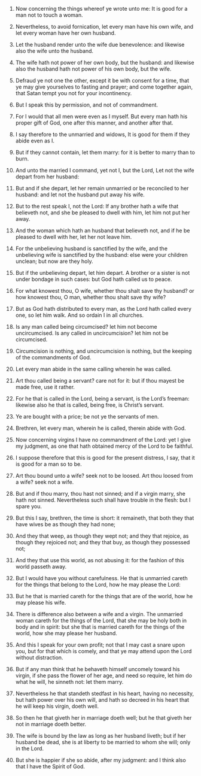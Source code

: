 1. Now concerning the things whereof ye wrote unto me: It is good for
a man not to touch a woman.

2. Nevertheless, to avoid fornication, let every man have his own
wife, and let every woman have her own husband.

3. Let the husband render unto the wife due benevolence: and likewise
also the wife unto the husband.

4. The wife hath not power of her own body, but the husband: and
likewise also the husband hath not power of his own body, but the
wife.

5. Defraud ye not one the other, except it be with consent for a
time, that ye may give yourselves to fasting and prayer; and come
together again, that Satan tempt you not for your incontinency.

6. But I speak this by permission, and not of commandment.

7. For I would that all men were even as I myself. But every man hath
his proper gift of God, one after this manner, and another after that.

8. I say therefore to the unmarried and widows, It is good for them
if they abide even as I.

9. But if they cannot contain, let them marry: for it is better to
marry than to burn.

10. And unto the married I command, yet not I, but the Lord, Let not
the wife depart from her husband:

11. But and if she depart, let her
remain unmarried or be reconciled to her husband: and let not the
husband put away his wife.

12. But to the rest speak I, not the Lord: If any brother hath a wife
that believeth not, and she be pleased to dwell with him, let him not
put her away.

13. And the woman which hath an husband that believeth not, and if he
be pleased to dwell with her, let her not leave him.

14. For the unbelieving husband is sanctified by the wife, and the
unbelieving wife is sanctified by the husband: else were your children
unclean; but now are they holy.

15. But if the unbelieving depart, let him depart. A brother or a
sister is not under bondage in such cases: but God hath called us to
peace.

16. For what knowest thou, O wife, whether thou shalt save thy
husband? or how knowest thou, O man, whether thou shalt save thy
wife?

17. But as God hath distributed to every man, as the Lord hath
called every one, so let him walk. And so ordain I in all churches.

18. Is any man called being circumcised? let him not become
uncircumcised. Is any called in uncircumcision? let him not be
circumcised.

19. Circumcision is nothing, and uncircumcision is nothing, but the
keeping of the commandments of God.

20. Let every man abide in the same calling wherein he was called.

21. Art thou called being a servant? care not for it: but if thou
mayest be made free, use it rather.

22. For he that is called in the Lord, being a servant, is the Lord’s
freeman: likewise also he that is called, being free, is Christ’s
servant.

23. Ye are bought with a price; be not ye the servants of men.

24. Brethren, let every man, wherein he is called, therein abide with
God.

25. Now concerning virgins I have no commandment of the Lord: yet I
give my judgment, as one that hath obtained mercy of the Lord to be
faithful.

26. I suppose therefore that this is good for the present distress, I
say, that it is good for a man so to be.

27. Art thou bound unto a wife? seek not to be loosed. Art thou
loosed from a wife? seek not a wife.

28. But and if thou marry, thou hast not sinned; and if a virgin
marry, she hath not sinned. Nevertheless such shall have trouble in
the flesh: but I spare you.

29. But this I say, brethren, the time is short: it remaineth, that
both they that have wives be as though they had none;

30. And they
that weep, as though they wept not; and they that rejoice, as though
they rejoiced not; and they that buy, as though they possessed not;

31. And they that use this world, as not abusing it: for the fashion
of this world passeth away.

32. But I would have you without carefulness. He that is unmarried
careth for the things that belong to the Lord, how he may please the
Lord:

33. But he that is married careth for the things that are of
the world, how he may please his wife.

34. There is difference also between a wife and a virgin. The
unmarried woman careth for the things of the Lord, that she may be
holy both in body and in spirit: but she that is married careth for
the things of the world, how she may please her husband.

35. And this I speak for your own profit; not that I may cast a snare
upon you, but for that which is comely, and that ye may attend upon
the Lord without distraction.

36. But if any man think that he behaveth himself uncomely toward his
virgin, if she pass the flower of her age, and need so require, let
him do what he will, he sinneth not: let them marry.

37. Nevertheless he that standeth stedfast in his heart, having no
necessity, but hath power over his own will, and hath so decreed in
his heart that he will keep his virgin, doeth well.

38. So then he that giveth her in marriage doeth well; but he that
giveth her not in marriage doeth better.

39. The wife is bound by the law as long as her husband liveth; but
if her husband be dead, she is at liberty to be married to whom she
will; only in the Lord.

40. But she is happier if she so abide, after my judgment: and I
think also that I have the Spirit of God.
